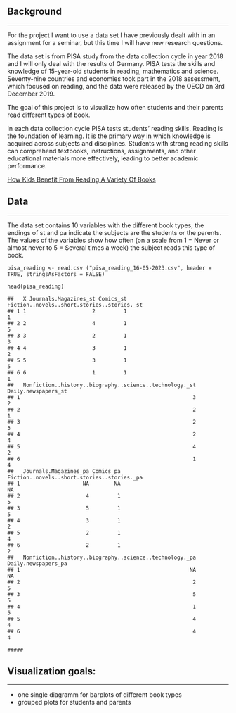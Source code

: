 ## Background

------------------------------------------------------------------------

For the project I want to use a data set I have previously dealt with in
an assignment for a seminar, but this time I will have new research
questions.

The data set is from PISA study from the data collection cycle in year
2018 and I will only deal with the results of Germany. PISA tests the
skills and knowledge of 15-year-old students in reading, mathematics and
science. Seventy-nine countries and economies took part in the 2018
assessment, which focused on reading, and the data were released by the
OECD on 3rd December 2019.

The goal of this project is to visualize how often students and their
parents read different types of book.

In each data collection cycle PISA tests students’ reading skills.
Reading is the foundation of learning. It is the primary way in which
knowledge is acquired across subjects and disciplines. Students with
strong reading skills can comprehend textbooks, instructions,
assignments, and other educational materials more effectively, leading
to better academic performance.

[How Kids Benefit From Reading A Variety Of
Books](https://www.huffpost.com/archive/ca/entry/how-kids-benefit-from-reading-a-variety-of-books_n_4108646)

## Data

------------------------------------------------------------------------

The data set contains 10 variables with the different book types, the
endings of st and pa indicate the subjects are the students or the
parents. The values of the variables show how often (on a scale from 1 =
Never or almost never to 5 = Several times a week) the subject reads
this type of book.

    pisa_reading <- read.csv ("pisa_reading_16-05-2023.csv", header = TRUE, stringsAsFactors = FALSE)

    head(pisa_reading)

    ##   X Journals.Magazines_st Comics_st Fiction..novels..short.stories..stories._st
    ## 1 1                     2         1                                           1
    ## 2 2                     4         1                                           5
    ## 3 3                     2         1                                           3
    ## 4 4                     3         1                                           2
    ## 5 5                     3         1                                           5
    ## 6 6                     1         1                                           1
    ##   Nonfiction..history..biography..science..technology._st Daily.newspapers_st
    ## 1                                                       3                   2
    ## 2                                                       2                   1
    ## 3                                                       2                   3
    ## 4                                                       2                   4
    ## 5                                                       4                   2
    ## 6                                                       1                   4
    ##   Journals.Magazines_pa Comics_pa Fiction..novels..short.stories..stories._pa
    ## 1                    NA        NA                                          NA
    ## 2                     4         1                                           5
    ## 3                     5         1                                           5
    ## 4                     3         1                                           2
    ## 5                     2         1                                           4
    ## 6                     2         1                                           2
    ##   Nonfiction..history..biography..science..technology._pa Daily.newspapers_pa
    ## 1                                                      NA                  NA
    ## 2                                                       2                   5
    ## 3                                                       5                   5
    ## 4                                                       1                   5
    ## 5                                                       4                   4
    ## 6                                                       4                   4

    #####

## Visualization goals:

------------------------------------------------------------------------

-   one single diagramm for barplots of different book types
-   grouped plots for students and parents
